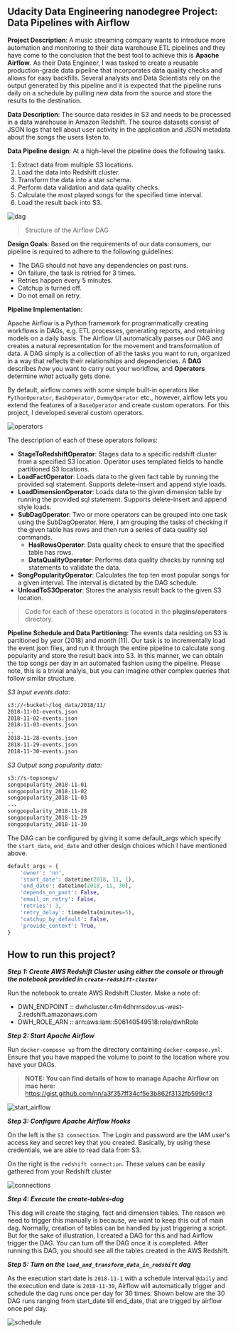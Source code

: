 
## Udacity Data Engineering nanodegree Project: Data Pipelines with Airflow
**Project Description**: A music streaming company wants to introduce more automation and monitoring to their data warehouse ETL pipelines and they have come to the conclusion that the best tool to achieve this is **Apache Airflow**. As their Data Engineer, I was tasked to create a reusable production-grade data pipeline that incorporates data quality checks and allows for easy backfills. Several analysts and Data Scientists rely on the output generated by this pipeline and it is expected that the pipeline runs daily on a schedule by pulling new data from the source and store the results to the destination.

**Data Description**: The source data resides in S3 and needs to be processed in a data warehouse in Amazon Redshift. The source datasets consist of JSON logs that tell about user activity in the application and JSON metadata about the songs the users listen to.

**Data Pipeline design**:
At a high-level the pipeline does the following tasks.
1. Extract data from multiple S3 locations.
2. Load the data into Redshift cluster.
3. Transform the data into a star schema.
4. Perform data validation and data quality checks.
5. Calculate the most played songs for the specified time interval.
6. Load the result back into S3.

![dag](images/dag.png)
> Structure of the Airflow DAG






**Design Goals**:
Based on the requirements of our data consumers, our pipeline is required to adhere to the following guidelines:
* The DAG should not have any dependencies on past runs.
* On failure, the task is retried for 3 times.
* Retries happen every 5 minutes.
* Catchup is turned off.
* Do not email on retry. 

**Pipeline Implementation**:

Apache Airflow is a Python framework for programmatically creating workflows in DAGs, e.g. ETL processes, generating reports, and retraining models on a daily basis. The Airflow UI automatically parses our DAG and creates a natural representation for the movement and transformation of data. A DAG simply is a collection of all the tasks you want to run, organized in a way that reflects their relationships and dependencies. A **DAG** describes *how* you want to carry out your workflow, and **Operators** determine *what* actually gets done. 

By default, airflow comes with some simple built-in operators like `PythonOperator`, `BashOperator`, `DummyOperator` etc., however, airflow lets you extend the features of a `BaseOperator` and create custom operators. For this project, I developed several custom operators. 

![operators](images/operators.png)

The description of each of these operators follows:
- **StageToRedshiftOperator**: Stages data to a specific redshift cluster from a specified S3 location. Operator uses templated fields to handle partitioned S3 locations.
- **LoadFactOperator**: Loads data to the given fact table by running the provided sql statement. Supports delete-insert and append style loads.
- **LoadDimensionOperator**: Loads data to the given dimension table by running the provided sql statement. Supports delete-insert and append style loads.
- **SubDagOperator**: Two or more operators can be grouped into one task using the SubDagOperator. Here, I am grouping the tasks of checking if the given table has rows and then run a series of data quality sql commands.
    - **HasRowsOperator**: Data quality check to ensure that the specified table has rows.
    - **DataQualityOperator**: Performs data quality checks by running sql statements to validate the data.
- **SongPopularityOperator**: Calculates the top ten most popular songs for a given interval. The interval is dictated by the DAG schedule.
- **UnloadToS3Operator**: Stores the analysis result back to the given S3 location.

> Code for each of these operators is located in the **plugins/operators** directory.

**Pipeline Schedule and Data Partitioning**: 
The events data residing on S3 is partitioned by *year* (2018) and *month* (11). Our task is to incrementally load the event json files, and run it through the entire pipeline to calculate song popularity and store the result back into S3. In this manner, we can obtain the top songs per day in an automated fashion using the pipeline. Please note, this is a trivial analyis, but you can imagine other complex queries that follow similar structure.

*S3 Input events data*:
```bash
s3://<bucket>/log_data/2018/11/
2018-11-01-events.json
2018-11-02-events.json
2018-11-03-events.json
..
2018-11-28-events.json
2018-11-29-events.json
2018-11-30-events.json
```

*S3 Output song popularity data*:
```bash
s3://s-topsongs/
songpopularity_2018-11-01
songpopularity_2018-11-02
songpopularity_2018-11-03
...
songpopularity_2018-11-28
songpopularity_2018-11-29
songpopularity_2018-11-30
```

The DAG can be configured by giving it some default_args which specify the `start_date`, `end_date` and other design choices which I have mentioned above.

```python
default_args = {
    'owner': 'nn',
    'start_date': datetime(2018, 11, 1),
    'end_date': datetime(2018, 11, 30),
    'depends_on_past': False,
    'email_on_retry': False,
    'retries': 3,
    'retry_delay': timedelta(minutes=5),
    'catchup_by_default': False,
    'provide_context': True,
}
```

## How to run this project?
***Step 1: Create AWS Redshift Cluster using either the console or through the notebook provided in `create-redshift-cluster`***

Run the notebook to create AWS Redshift Cluster. Make a note of:
- DWN_ENDPOINT ::  dwhcluster.c4m4dhrmsdov.us-west-2.redshift.amazonaws.com
- DWH_ROLE_ARN ::  arn:aws:iam::506140549518:role/dwhRole

***Step 2: Start Apache Airflow***

Run `docker-compose up` from the directory containing `docker-compose.yml`. Ensure that you have mapped the volume to point to the location where you have your DAGs.

> **NOTE: You can find details of how to manage Apache Airflow on mac here:** https://gist.github.com/nn/a3f357ff34cf5e3b862f3132fb599cf3

![start_airflow](images/start_airflow.png)

***Step 3: Configure Apache Airflow Hooks***

On the left is the `S3 connection`. The Login and password are the IAM user's access key and secret key that you created. Basically, by using these credentials, we are able to read data from S3.

On the right is the `redshift connection`. These values can be easily gathered from your Redshift cluster

![connections](images/connections.png)

***Step 4: Execute the create-tables-dag***

This dag will create the staging, fact and dimension tables. The reason we need to trigger this manually is because, we want to keep this out of main dag. Normally, creation of tables can be handled by just triggering a script. But for the sake of illustration, I created a DAG for this and had Airflow trigger the DAG. You can turn off the DAG once it is completed. After running this DAG, you should see all the tables created in the AWS Redshift.

***Step 5: Turn on the `load_and_transform_data_in_redshift` dag***

As the execution start date is `2018-11-1` with a schedule interval `@daily` and the execution end date is `2018-11-30`, Airflow will automatically trigger and schedule the dag runs once per day for 30 times. Shown below are the 30 DAG runs ranging from start_date till end_date, that are trigged by airflow once per day. 

![schedule](images/schedule.png)
